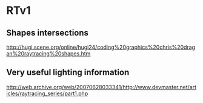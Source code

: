 # RTv1

## Shapes intersections
http://hugi.scene.org/online/hugi24/coding%20graphics%20chris%20dragan%20raytracing%20shapes.htm

## Very useful lighting information
http://web.archive.org/web/20070628033341/http://www.devmaster.net/articles/raytracing_series/part1.php
